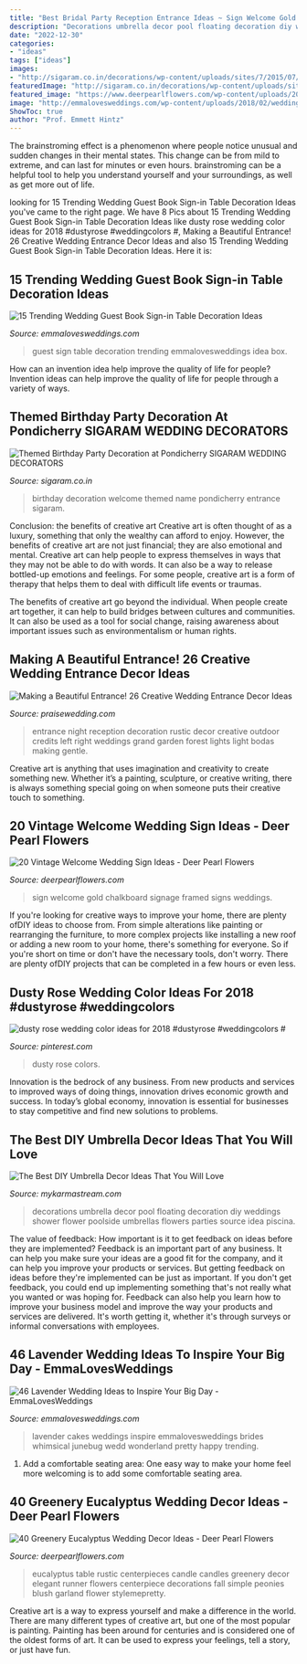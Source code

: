 ```yaml
---
title: "Best Bridal Party Reception Entrance Ideas ~ Sign Welcome Gold Chalkboard Signage Framed Signs Weddings"
description: "Decorations umbrella decor pool floating decoration diy weddings shower flower poolside umbrellas flowers parties source idea piscina"
date: "2022-12-30"
categories:
- "ideas"
tags: ["ideas"]
images:
- "http://sigaram.co.in/decorations/wp-content/uploads/sites/7/2015/07/SIGARAM-0079.jpg"
featuredImage: "http://sigaram.co.in/decorations/wp-content/uploads/sites/7/2015/07/SIGARAM-0079.jpg"
featured_image: "https://www.deerpearlflowers.com/wp-content/uploads/2017/09/gold-framed-chalkboard-wedding-signage.jpg"
image: "http://emmalovesweddings.com/wp-content/uploads/2018/02/wedding-guest-book-table-sign-in-ideas.jpg"
ShowToc: true
author: "Prof. Emmett Hintz"
---
```



The brainstroming effect is a phenomenon where people notice unusual and sudden changes in their mental states. This change can be from mild to extreme, and can last for minutes or even hours. brainstroming can be a helpful tool to help you understand yourself and your surroundings, as well as get more out of life.

	

		
looking for 15 Trending Wedding Guest Book Sign-in Table Decoration Ideas you've came to the right page. We have 8 Pics about 15 Trending Wedding Guest Book Sign-in Table Decoration Ideas like dusty rose wedding color ideas for 2018 #dustyrose #weddingcolors #, Making a Beautiful Entrance! 26 Creative Wedding Entrance Decor Ideas and also 15 Trending Wedding Guest Book Sign-in Table Decoration Ideas. Here it is:
		
    
## 15 Trending Wedding Guest Book Sign-in Table Decoration Ideas

<img loading=lazy src="http://emmalovesweddings.com/wp-content/uploads/2018/02/wedding-guest-book-table-sign-in-ideas.jpg" onerror="this.onerror=null;this.src='https://tse3.mm.bing.net/th?id=OIP.sAc5jpy7O5TF4_iSMaCARQHaLH&amp;pid=15.1';" alt="15 Trending Wedding Guest Book Sign-in Table Decoration Ideas">

_Source: emmalovesweddings.com_

>guest sign table decoration trending emmalovesweddings idea box. 

	

How can an invention idea help improve the quality of life for people?
Invention ideas can help improve the quality of life for people through a variety of ways.

    
## Themed Birthday Party Decoration At Pondicherry SIGARAM WEDDING DECORATORS

<img loading=lazy src="http://sigaram.co.in/decorations/wp-content/uploads/sites/7/2015/07/SIGARAM-0079.jpg" onerror="this.onerror=null;this.src='https://tse1.mm.bing.net/th?id=OIP.y0jT9mbsfVgOT1mHbewBhwHaNe&amp;pid=15.1';" alt="Themed Birthday Party Decoration at Pondicherry SIGARAM WEDDING DECORATORS">

_Source: sigaram.co.in_

>birthday decoration welcome themed name pondicherry entrance sigaram. 

	

Conclusion: the benefits of creative art
Creative art is often thought of as a luxury, something that only the wealthy can afford to enjoy. However, the benefits of creative art are not just financial; they are also emotional and mental.
Creative art can help people to express themselves in ways that they may not be able to do with words. It can also be a way to release bottled-up emotions and feelings. For some people, creative art is a form of therapy that helps them to deal with difficult life events or traumas.

The benefits of creative art go beyond the individual. When people create art together, it can help to build bridges between cultures and communities. It can also be used as a tool for social change, raising awareness about important issues such as environmentalism or human rights.

    
## Making A Beautiful Entrance! 26 Creative Wedding Entrance Decor Ideas

<img loading=lazy src="http://www.praisewedding.com/wp-content/uploads/2015/02/entrance03-nightreception.jpg" onerror="this.onerror=null;this.src='https://tse3.mm.bing.net/th?id=OIP.MawpLwAEnnF01fHfnHAKSgHaQG&amp;pid=15.1';" alt="Making a Beautiful Entrance! 26 Creative Wedding Entrance Decor Ideas">

_Source: praisewedding.com_

>entrance night reception decoration rustic decor creative outdoor credits left right weddings grand garden forest lights light bodas making gentle. 

	

Creative art is anything that uses imagination and creativity to create something new. Whether it’s a painting, sculpture, or creative writing, there is always something special going on when someone puts their creative touch to something.

    
## 20 Vintage Welcome Wedding Sign Ideas - Deer Pearl Flowers

<img loading=lazy src="https://www.deerpearlflowers.com/wp-content/uploads/2017/09/gold-framed-chalkboard-wedding-signage.jpg" onerror="this.onerror=null;this.src='https://tse3.mm.bing.net/th?id=OIP.uCYoVUkI_1HNESWLc9sfiwHaLH&amp;pid=15.1';" alt="20 Vintage Welcome Wedding Sign Ideas - Deer Pearl Flowers">

_Source: deerpearlflowers.com_

>sign welcome gold chalkboard signage framed signs weddings. 

	

If you're looking for creative ways to improve your home, there are plenty ofDIY ideas to choose from. From simple alterations like painting or rearranging the furniture, to more complex projects like installing a new roof or adding a new room to your home, there's something for everyone. So if you're short on time or don't have the necessary tools, don't worry. There are plenty ofDIY projects that can be completed in a few hours or even less.

    
## Dusty Rose Wedding Color Ideas For 2018 #dustyrose #weddingcolors #

<img loading=lazy src="https://i.pinimg.com/736x/0a/e9/b3/0ae9b31bfd22f2cad65964153eead008.jpg" onerror="this.onerror=null;this.src='https://tse2.mm.bing.net/th?id=OIP.Tv0WvQAtAZtgYw4b79LyowHaP6&amp;pid=15.1';" alt="dusty rose wedding color ideas for 2018 #dustyrose #weddingcolors #">

_Source: pinterest.com_

>dusty rose colors. 

	

Innovation is the bedrock of any business. From new products and services to improved ways of doing things, innovation drives economic growth and success. In today’s global economy, innovation is essential for businesses to stay competitive and find new solutions to problems.

    
## The Best DIY Umbrella Decor Ideas That You Will Love

<img loading=lazy src="https://mykarmastream.com/wp-content/uploads/2017/05/umbrella-decor-ideas-9.jpg" onerror="this.onerror=null;this.src='https://tse4.mm.bing.net/th?id=OIP.hUWQyO-prfWlPi-Q-2cX5gHaFa&amp;pid=15.1';" alt="The Best DIY Umbrella Decor Ideas That You Will Love">

_Source: mykarmastream.com_

>decorations umbrella decor pool floating decoration diy weddings shower flower poolside umbrellas flowers parties source idea piscina. 

	

The value of feedback: How important is it to get feedback on ideas before they are implemented?
Feedback is an important part of any business. It can help you make sure your ideas are a good fit for the company, and it can help you improve your products or services. But getting feedback on ideas before they're implemented can be just as important. If you don't get feedback, you could end up implementing something that's not really what you wanted or was hoping for. Feedback can also help you learn how to improve your business model and improve the way your products and services are delivered. It's worth getting it, whether it's through surveys or informal conversations with employees.

    
## 46 Lavender Wedding Ideas To Inspire Your Big Day - EmmaLovesWeddings

<img loading=lazy src="http://emmalovesweddings.com/wp-content/uploads/2018/03/trending-lavender-wedding-cakes-for-2018.jpg" onerror="this.onerror=null;this.src='https://tse4.mm.bing.net/th?id=OIP.5uKfGeJsOHPTi1g3LLKzYQHaQP&amp;pid=15.1';" alt="46 Lavender Wedding Ideas to Inspire Your Big Day - EmmaLovesWeddings">

_Source: emmalovesweddings.com_

>lavender cakes weddings inspire emmalovesweddings brides whimsical junebug wedd wonderland pretty happy trending. 

	

1. Add a comfortable seating area: One easy way to make your home feel more welcoming is to add some comfortable seating area.

    
## 40 Greenery Eucalyptus Wedding Decor Ideas - Deer Pearl Flowers

<img loading=lazy src="https://www.deerpearlflowers.com/wp-content/uploads/2016/12/Eucalyptus-and-Candles-Wedding-Centerpiece-via-Tim-Will-Photography.jpg" onerror="this.onerror=null;this.src='https://tse3.mm.bing.net/th?id=OIP.iSWkSN-3VPRQt1sYWan_yAHaLH&amp;pid=15.1';" alt="40 Greenery Eucalyptus Wedding Decor Ideas - Deer Pearl Flowers">

_Source: deerpearlflowers.com_

>eucalyptus table rustic centerpieces candle candles greenery decor elegant runner flowers centerpiece decorations fall simple peonies blush garland flower stylemepretty. 

	

Creative art is a way to express yourself and make a difference in the world. There are many different types of creative art, but one of the most popular is painting. Painting has been around for centuries and is considered one of the oldest forms of art. It can be used to express your feelings, tell a story, or just have fun.

